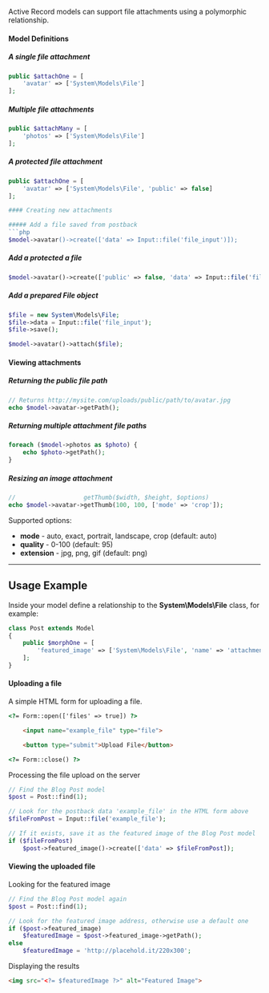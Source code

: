 Active Record models can support file attachments using a polymorphic relationship.

#### Model Definitions

##### A single file attachment
```php
public $attachOne = [
    'avatar' => ['System\Models\File']
];
```

##### Multiple file attachments
```php
public $attachMany = [
    'photos' => ['System\Models\File']
];
```

##### A protected file attachment
```php
public $attachOne = [
    'avatar' => ['System\Models\File', 'public' => false]
];

#### Creating new attachments

##### Add a file saved from postback
```php
$model->avatar()->create(['data' => Input::file('file_input')]);
```

##### Add a protected a file
```php
$model->avatar()->create(['public' => false, 'data' => Input::file('file_input')]);
```

##### Add a prepared File object
```php
$file = new System\Models\File;
$file->data = Input::file('file_input');
$file->save();

$model->avatar()->attach($file);
```

#### Viewing attachments

##### Returning the public file path
```php
// Returns http://mysite.com/uploads/public/path/to/avatar.jpg
echo $model->avatar->getPath();
```

##### Returning multiple attachment file paths
```php
foreach ($model->photos as $photo) {
    echo $photo->getPath();
}
```

##### Resizing an image attachment
```php
//                   getThumb($width, $height, $options)
echo $model->avatar->getThumb(100, 100, ['mode' => 'crop']);
```

Supported options:

* **mode** - auto, exact, portrait, landscape, crop (default: auto)
* **quality** - 0-100 (default: 95)
* **extension** - jpg, png, gif (default: png)

---


## Usage Example

Inside your model define a relationship to the **System\Models\File** class, for example:

```php
class Post extends Model
{
    public $morphOne = [
        'featured_image' => ['System\Models\File', 'name' => 'attachment']
    ];
}
```

#### Uploading a file

A simple HTML form for uploading a file.

```html
<?= Form::open(['files' => true]) ?>

    <input name="example_file" type="file">

    <button type="submit">Upload File</button>

<?= Form::close() ?>
```

Processing the file upload on the server

```php
// Find the Blog Post model
$post = Post::find(1);

// Look for the postback data 'example_file' in the HTML form above
$fileFromPost = Input::file('example_file');

// If it exists, save it as the featured image of the Blog Post model
if ($fileFromPost)
    $post->featured_image()->create(['data' => $fileFromPost]);
```

#### Viewing the uploaded file

Looking for the featured image

```php
// Find the Blog Post model again
$post = Post::find(1);

// Look for the featured image address, otherwise use a default one
if ($post->featured_image)
    $featuredImage = $post->featured_image->getPath();
else
    $featuredImage = 'http://placehold.it/220x300';
```

Displaying the results

```html
<img src="<?= $featuredImage ?>" alt="Featured Image">
```
